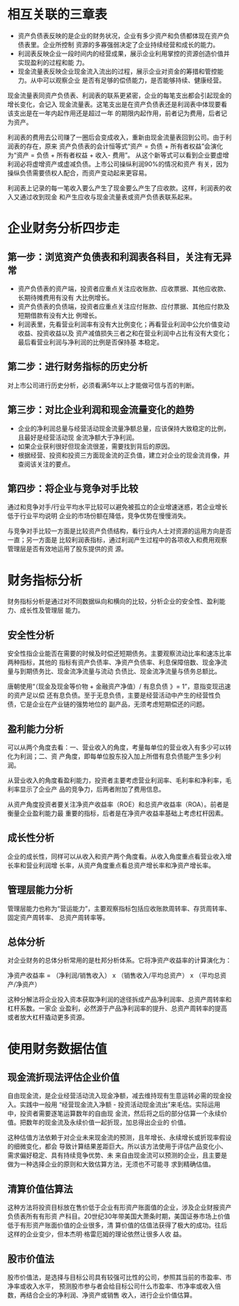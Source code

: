# 相互关联的三章表

- 资产负债表反映的是企业的财务状况，企业有多少资产和负债都体现在资产负债表里。企业所控制
资源的多寡强弱决定了企业持续经营和成长的能力。
- 利润表反映企业一段时间内的经营成果，展示企业利用掌控的资源创造价值并实现盈利的过程和能
力。
- 现金流量表反映企业现金流入流出的过程，展示企业对资金的筹措和管控能力。从中可以观察企业
是否有足够的偿债能力，是否能够持续、健康经营。

现金流量表同资产负债表、利润表的联系更紧密，企业的每笔支出都会引起现金的增长变化，会记入
现金流量表。这笔支出是在资产负债表还是利润表中体现要看该支出是在一年内起作用还是超过一年
的期限内起作用，前者记为费用，后者记为资产。

利润表的费用去公司赚了一圈后会变成收入，重新由现金流量表回到公司。由于利润表的存在，原来
资产负债表的会计恒等式“资产 = 负债 + 所有者权益”会演化为“资产 = 负债 + 所有者权益 + 收入- 费用”。
从这个新等式可以看到企业要虚增利润必将虚增资产或虚减负债。上市公司操纵利润90%的情况和资产
有关，因为操纵负债需要债权人配合，而资产变动起来更容易。

利润表上记录的每一笔收入要么产生了现金要么产生了应收款。这样，利润表的收入又通过收到现金
和产生应收与现金流量表或资产负债表联系起来。

# 企业财务分析四步走

## 第一步：浏览资产负债表和利润表各科目，关注有无异常

- 资产负债表的资产端，投资者应重点关注应收账款、应收票据、其他应收款、长期待摊费用有没有
大比例增长。
- 资产负债表的负债端，投资者应重点关注应付账款、应付票据、其他应付款及短期借款有没有大比
例增长。
- 利润表里，先看营业利润率有没有大比例变化；再看营业利润中公允价值变动收益、投资收益以及
资产减值损失三者之和在营业利润中占比有没有大变化；最后看营业利润与净利润的比例是否保持基
本稳定。

## 第二步：进行财务指标的历史分析

对上市公司进行历史分析，必须看满5年以上才能做可信与否的判断。

## 第三步：对比企业利润和现金流量变化的趋势

- 企业的净利润总量与经营活动现金流量净额总量，应该保持大致稳定的比例，且最好是经营活动现
金流净额大于净利润。
- 如果企业获利很好但现金流很差，需要找到背后的原因。
- 根据经营、投资和投资三方面现金流的正负值，建立对企业的现金流肖像，并查阅该关注的要点。

## 第四步：将企业与竞争对手比较

通过和竞争对手/行业平均水平比较可以避免被孤立的企业增速迷惑，若企业增长低于行业平均说明
企业的市场份额在降低，竞争优势在慢慢消失。

与竞争对手比较一方面是比较资产负债结构，看行业内人士对资源的运用方向是否一直；另一方面是
比较利润表指标，通过利润产生过程中的各项收入和费用观察管理层是否有效地运用了股东提供的资
源。

# 财务指标分析

财务指标分析是通过对不同数据纵向和横向的比较，分析企业的安全性、盈利能力、成长性及管理层
能力。

## 安全性分析

安全性指企业能否在需要的时候及时偿还短期债务。主要观察流动比率和速冻比率两种指标，其他的
指标有资产负债率、净资产负债率、利息保障倍数、现金净流量与到期债务比、现金流净流量与流动
负债比、现金流净流量与债务总额比。

唐朝使用“（现金及现金等价物 + 金融资产净值）/ 有息负债 》= 1”，意指变现迅速的资产足以偿
还有息负债。至于无息负债，主要是经营活动中产生的经营性负债，它是企业在产业链的强势地位的
副产品，无须考虑短期偿还的问题。

## 盈利能力分析

可以从两个角度去看：一、营业收入的角度，考量每单位的营业收入有多少可以转化为利润；二、资
产角度，即每单位股东投入加上所借有息负债能产生多少利润。

从营业收入的角度看盈利能力，投资者主要考虑营业利润率、毛利率和净利率，毛利率显示了企业产
品的竞争力，后两者附加了费用信息。

从资产角度投资者要关注净资产收益率（ROE）和总资产收益率（ROA）。前者是衡量企业盈利能力最
重要的指标，后者是在净资产收益率基础上考虑杠杆因素。

## 成长性分析

企业的成长性，同样可以从收入和资产两个角度看。从收入角度重点看营业收入增长率和营业利润增
长率，从资产角度重点看总资产增长率和净资产增长率。

## 管理层能力分析

管理层能力也称为“营运能力”，主要观察指标包括应收账款周转率、存货周转率、固定资产周转率、
总资产周转率等。

## 总体分析

对企业财务的总体分析常用的是杜邦分析体系。它将净资产收益率的计算演化为：

净资产收益率 = （净利润/销售收入） x （销售收入/平均总资产） x （平均总资产/净资产）

这种分解法将企业投入资本获取净利润的途径拆成产品净利润率、总资产周转率和杠杆系数。一家企
业盈利，必然源于产品净利润率的提升、总资产周转率的提高或者放大杠杆撬动更多资源。

# 使用财务数据估值

## 现金流折现法评估企业价值

自由现金流，是企业经营活动流入现金净额，减去维持现有生意运转必需的现金投入。实践中一般用
“经营现金流入净额 - 投资活动现金流出”来毛估。实际运用中，投资者需要逐笔运算数年的自由现
金流，然后将之后的部分估算一个永续价值。把数年的现金流及永续价值一起折现，加总得出企业的
价值。

这种估值方法依赖于对企业未来现金流的预测，且年增长、永续增长或折现率假设的细微变化，都会
导致计算结果差距巨大。所以该方法使用于评估产品变化小、需求偏好稳定、具有持续竞争优势、未
来自由现金流可以预测的企业，且主要是做为一种选择企业的原则和大致估算方法，无须也不可能寻
求到精确估值。

## 清算价值估算法

这种方法将投资目标放在售价低于企业有形资产账面值的企业，涉及企业财报资产负债表所有有形资
产科目。20世纪30年带美国大萧条时期，美国证券市场上价值低于有形资产账面价值的企业很多，清
算价值的估值法获得了极大的成功。往后这样的企业变少，但本杰明·格雷厄姆的理论依然让很多人收
益。

## 股市价值法

股市价值法，是选择与目标公司具有较强可比性的公司，参照其当前的市盈率、市净率或收入水平，
预测股市参与者会给目标公司什么市盈率、市净率或收入倍数，再结合企业的净利润、净资产或销售
收入，进行企业价值估算。
